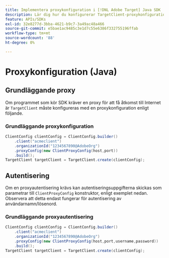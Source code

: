 ```yaml
---
title: Implementera proxykonfiguration i [!DNL Adobe Target] Java SDK
description: Lär dig hur du konfigurerar TargetClient-proxykonfigurationen i [!DNL Adobe Target] Java SDK.
feature: APIs/SDKs
exl-id: 32e8277d-3bba-4621-b9c7-3a49ac48a466
source-git-commit: e5bae1ac9485c3e1d7c55e6386f332755196ffab
workflow-type: tm+mt
source-wordcount: '88'
ht-degree: 0%

---
```


# Proxykonfiguration (Java)

## Grundläggande proxy

Om programmet som kör SDK kräver en proxy för att få åtkomst till Internet är `TargetClient` måste konfigureras med en proxykonfiguration enligt följande.

### Grundläggande proxykonfiguration

```java {line-numbers="true"}
ClientConfig clientConfig = ClientConfig.builder()
    .client("acmeclient")
    .organizationId("1234567890@AdobeOrg")
    .proxyConfig(new ClientProxyConfig(host,port))
    .build();
TargetClient targetClient = TargetClient.create(clientConfig);
```

## Autentisering

Om en proxyautentisering krävs kan autentiseringsuppgifterna skickas som parametrar till `ClientProxyConfig` konstruktor, enligt exemplet nedan. Observera att detta endast fungerar för autentisering av användarnamn/lösenord.

### Grundläggande proxyautentisering

```java {line-numbers="true"}
ClientConfig clientConfig = ClientConfig.builder()
    .client("acmeclient")
    .organizationId("1234567890@AdobeOrg")
    .proxyConfig(new ClientProxyConfig(host,port,username,password))
    .build();
TargetClient targetClient = TargetClient.create(clientConfig);
```

